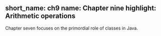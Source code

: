 short_name: ch9
name: Chapter nine
highlight: Arithmetic operations
---
Chapter seven focuses on the primordial role of classes in Java.
